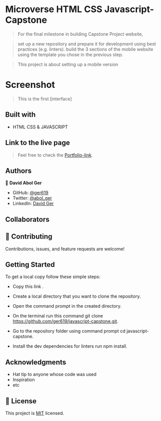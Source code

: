 # Microverse HTML CSS Javascript-Capstone

> For the final milestone in building Capstone Project website,

> set up a new repository and prepare it for development using best practices (e.g. linters).
> build the 3 sections of the mobile website using the template you chose in the previous step.

> This project is about setting up a mobile version

# Screenshot

> This is the first [interface]

## Built with

- HTML CSS & JAVASCRIPT

## Link to the live page

> Feel free to check the [Portfolio-link]().

## Authors

👤 **David Abol Ger**

- GitHub: [@ger619](https://github.com/ger619)
- Twitter: [@abol_ger](https://twitter.com/ger_abol)
- LinkedIn: [David Ger](https://www.linkedin.com/in/david-ger-426b4576/)

## Collaborators



## 🤝 Contributing

Contributions, issues, and feature requests are welcome!

## Getting Started

To get a local copy follow these simple steps:

- Copy this link .

- Create a local directory that you want to clone the repository.

- Open the command prompt in the created directory.

- On the terminal run this command git clone https://github.com/ger619/javascript-capstone.git.

- Go to the repository folder using command prompt cd javascript-capstone.

- Install the dev dependencies for linters run npm install.

## Acknowledgments

- Hat tip to anyone whose code was used
- Inspiration
- etc

## 📝 License

This project is [MIT](./MIT.md) licensed.

